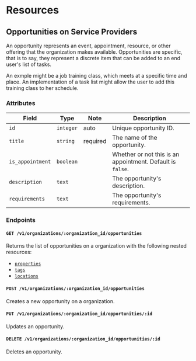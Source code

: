 # Resources

## Opportunities on Service Providers

An opportunity represents an event, appointment, resource, or other offering that the organization makes available. Opportunities are specific, that is to say, they represent a discrete item that can be added to an end user's list of tasks.

An exmple might be a job training class, which meets at a specific time and place. An implementation of a task list might allow the user to add this training class to her schedule.

### Attributes

Field            | Type         | Note     | Description
-----------------|--------------|----------|--------------------------------
`id`             | `integer`    | auto     | Unique opportunity ID.
`title`          | `string`     | required | The name of the opportunity.
`is_appointment` | `boolean`    |          | Whether or not this is an appointment. Default is `false`.
`description`    | `text`       |          | The opportunity's description.
`requirements`   | `text`       |          | The opportunity's requirements.

### Endpoints

#### `GET /v1/organizations/:organization_id/opportunities`

Returns the list of opportunities on a organization with the following nested resources:

- [`properties`](/docs/organizations/opportunities/properties.md)
- [`tags`](/docs/organizations/opportunities/tags.md)
- [`locations`](/docs/organizations/opportunities/locations.md)

#### `POST /v1/organizations/:organization_id/opportunities`

Creates a new opportunity on a organization.

#### `PUT /v1/organizations/:organization_id/opportunities/:id`

Updates an opportunity.

#### `DELETE /v1/organizations/:organization_id/opportunities/:id`

Deletes an opportunity.
